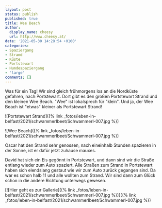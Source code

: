 ```yaml
---
layout: post
status: publish
published: true
title: Wee Beach
author:
  display_name: cheesy
  url: http://www.cheesy.at/
date: '2021-05-30 14:28:54 +0100'
categories:
- Spaziergang
- Strand
- Küste
- Portstewart
- Hundespaziergang
- 'large'
comments: []
---
```

Was für ein Tag! Wir sind gleich frühmorgens los an die Nordküste gefahren, nach Portstewart. Dort gibt es den großen Portstewart Strand und den kleinen Wee Beach. "Wee" ist lokalsprech für "klein". Und ja, der Wee Beach ist "etwas" kleiner als Portstewart Strand!

![Portstewart Strand]({% link _fotos/leben-in-belfast/2021/schwammerlbeet/Schwammerl-007.jpg %})

![Wee Beach]({% link _fotos/leben-in-belfast/2021/schwammerlbeet/Schwammerl-007.jpg %})

Oscar hat den Strand sehr genossen, nach eineinhalb Stunden spazieren in der Sonne, ist er dafür jetzt zuhause mauxes.

David hat sich ein Eis gegönnt in Portstewart, und dann sind wir die Straße entlang wieder zum Auto spaziert. Alle Straßen zum Strand in Portstewart haben sich elendslang gestaut wie wir zum Auto zurück gegangen sind. Da war es schon halb 11 und alle wollten zum Strand. Wir sind dann zum Glück schon in die andere Richtung unterwegs gewesen.

[![Hier geht es zur Gallerie]({% link _fotos/leben-in-belfast/2021/schwammerlbeet/Schwammerl-007.jpg %})]({% link _fotos/leben-in-belfast/2021/schwammerlbeet/Schwammerl-007.jpg %})
